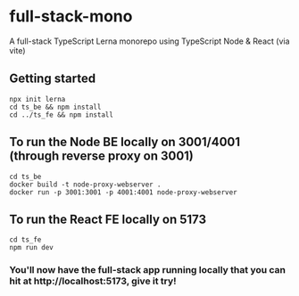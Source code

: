 # full-stack-mono
A full-stack TypeScript Lerna monorepo using TypeScript Node &amp; React (via vite)

## Getting started
```
npx init lerna
cd ts_be && npm install
cd ../ts_fe && npm install
```
## To run the Node BE locally on 3001/4001 (through reverse proxy on 3001)
```
cd ts_be
docker build -t node-proxy-webserver .
docker run -p 3001:3001 -p 4001:4001 node-proxy-webserver
```
## To run the React FE locally on 5173
```
cd ts_fe
npm run dev
```

### You'll now have the full-stack app running locally that you can hit at http://localhost:5173, give it try!